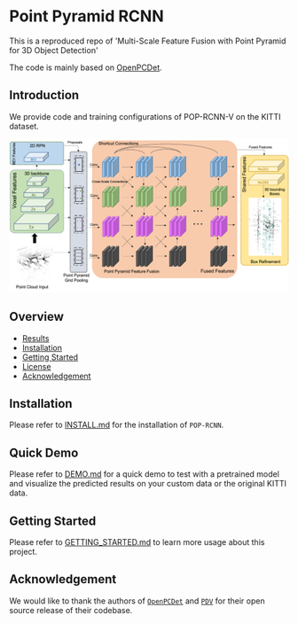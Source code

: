 # Point Pyramid RCNN

This is a reproduced repo of 'Multi-Scale Feature Fusion with Point Pyramid for 3D Object Detection'

The code is mainly based on [OpenPCDet](https://github.com/open-mmlab/OpenPCDet).

## Introduction
We provide code and training configurations of POP-RCNN-V on the KITTI dataset.  

![Algorithm Overview](docs/overview.png)

## Overview
- [Results](#results)
- [Installation](docs/INSTALL.md)
- [Getting Started](docs/GETTING_STARTED.md)
- [License](#license)
- [Acknowledgement](#acknowledgement)




## Installation
Please refer to [INSTALL.md](docs/INSTALL.md) for the installation of `POP-RCNN`.


## Quick Demo
Please refer to [DEMO.md](docs/DEMO.md) for a quick demo to test with a pretrained model and
visualize the predicted results on your custom data or the original KITTI data.

## Getting Started
Please refer to [GETTING_STARTED.md](docs/GETTING_STARTED.md) to learn more usage about this project.


## Acknowledgement
We would like to thank the authors of [`OpenPCDet`](https://github.com/open-mmlab/OpenPCDet) and [`PDV`](https://github.com/TRAILab/PDV) for their open source release of their codebase.

